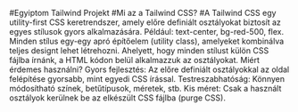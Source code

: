 #﻿Egyiptom Tailwind Projekt
#Mi az a Tailwind CSS?
#A Tailwind CSS egy utility-first CSS keretrendszer, amely előre definiált osztályokat biztosít az egyes stílusok gyors alkalmazására. Például: text-center, bg-red-500, flex.
Minden stílus egy-egy apró építőelem (utility class), amelyeket kombinálva teljes designt lehet létrehozni. Ahelyett, hogy minden stílust külön CSS fájlba írnánk, a HTML kódon belül alkalmazzuk az osztályokat.
Miért érdemes használni?
Gyors fejlesztés: Az előre definiált osztályokkal az oldal felépítése gyorsabb, mint egyedi CSS írással.
Testreszabhatóság: Könnyen módosítható színek, betűtípusok, méretek, stb.
Kis méret: Csak a használt osztályok kerülnek be az elkészült CSS fájlba (purge CSS).

